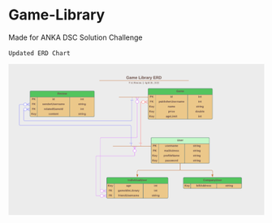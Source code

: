 # Game-Library

Made for ANKA DSC Solution Challenge

```
Updated ERD Chart
```
![ERD](/images/ERD_Chart_0.png)
